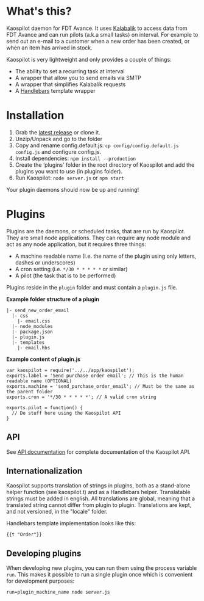 # What's this?
Kaospilot daemon for FDT Avance. It uses [Kalabalik](https://github.com/olssongerthel/Kalabalik) to access data from FDT Avance and can run pilots (a.k.a small tasks) on interval. For example to send out an e-mail to a customer when a new order has been created, or when an item has arrived in stock.

Kaospilot is very lightweight and only provides a couple of things:

- The ability to set a recurring task at interval
- A wrapper that allow you to send emails via SMTP
- A wrapper that simplifies Kalabalik requests
- A [Handlebars](http://handlebarsjs.com) template wrapper

# Installation
1. Grab the [latest release](https://github.com/olssongerthel/Kaospilot/releases/latest) or clone it.
2. Unzip/Unpack and go to the folder
3. Copy and rename config.default.js: `cp config/config.default.js config.js` and configure config.js.
4. Install dependencies: `npm install --production`
5. Create the ‘plugins’ folder in the root directory of Kaospilot and add the plugins you want to use (in plugins folder).
6. Run Kaospilot: `node server.js` or `npm start`

Your plugin daemons should now be up and running!

# Plugins
Plugins are the daemons, or scheduled tasks, that are run by Kaospilot. They are small node applications. They can require any node module and act as any node application, but it requires three things:

- A machine readable name (I.e. the name of the plugin using only letters, dashes or underscores)
- A cron setting (i.e. `*/30 * * * * *` or similar)
- A pilot (the task that is to be performed)

Plugins reside in the `plugin` folder and must contain a `plugin.js` file.

**Example folder structure of a plugin**
```
|- send_new_order_email
  |- css
    |- email.css
  |- node_modules
  |- package.json
  |- plugin.js
  |- templates
    |- email.hbs
```

**Example content of plugin.js**
```
var kaospilot = require('../../app/kaospilot');
exports.label = 'Send purchase order email'; // This is the human readable name (OPTIONAL)
exports.machine = 'send_purchase_order_email'; // Must be the same as the parent folder
exports.cron = '*/30 * * * * *'; // A valid cron string

exports.pilot = function() {
  // Do stuff here using the Kaospilot API
}
```

## API

See [API documentation](app/api.md) for complete documentation of the Kaospilot API.

## Internationalization

Kaospilot supports translation of strings in plugins, both as a stand-alone helper function (see kaospilot.t) and as a Handlebars helper. Translatable strings must be added in english. All translations are global, meaning that a translated string cannot differ from plugin to plugin. Translations are kept, and not versioned, in the "locale" folder.

Handlebars template implementation looks like this:

`{{t "Order"}}`

## Developing plugins

When developing new plugins, you can run them using the process variable `run`. This makes it possible to run a single plugin once which is convenient for development purposes:

`run=plugin_machine_name node server.js`
